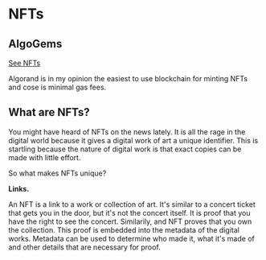 # NFTs

## AlgoGems

[See NFTs](https://www.algogems.io/collection/3008)

Algorand is in my opinion the easiest to use blockchain for minting NFTs and cose is minimal gas fees.

## What are NFTs?

You might have heard of NFTs on the news lately.  It is all the rage in the digital world because it gives a digital work of art a unique identifier.  This is startling because the nature of digital work is that exact copies can be made with little effort.  

So what makes NFTs unique?

**Links.**

An NFT is a link to a work or collection of art.  It's similar to a concert ticket that gets you in the door, but it's not the concert itself.  It is proof that you have the right to see the concert.  Similarily, and NFT proves that you own the collection.  This proof is embedded into the metadata of the digital works.  Metadata can be used to determine who made it, what it's made of and other details that are necessary for proof. 

## 